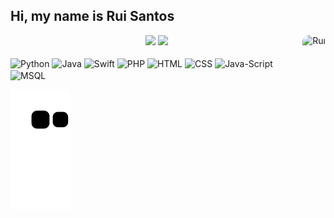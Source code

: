 ## Hi, my name is Rui Santos
<div align="center">
  <img height="180em" src="https://github-readme-stats.vercel.app/api?username=ruisantos04&show_icons=true&theme=dark&include_all_commits=true&count_private=true"/>
  <img height="180em" src="https://github-readme-stats.vercel.app/api/top-langs/?username=ruisantos04&layout=dark&langs_count=7&theme=dark"/>
  <img align="right" alt="Rui" height="200" style="border-radius:10px;" src="https://avatars.githubusercontent.com/u/65464169?v=4">
</div>
  

  
<div style="display: inline_block"><br>
  <img align="center" alt="Python" src="https://img.shields.io/badge/Python-14354C?style=for-the-badge&logo=python&logoColor=white">
  <img align="center" alt="Java" src="https://img.shields.io/badge/Java-ED8B00?style=for-the-badge&logo=java&logoColor=white">
  <img align="center" alt="Swift" src="https://img.shields.io/badge/Swift-FA7343?style=for-the-badge&logo=swift&logoColor=white">
  <img align="center" alt="PHP" src="https://img.shields.io/badge/PHP-777BB4?style=for-the-badge&logo=php&logoColor=white">
  <img align="center" alt="HTML" src="https://img.shields.io/badge/HTML5-E34F26?style=for-the-badge&logo=html5&logoColor=white">
  <img align="center" alt="CSS" src="https://img.shields.io/badge/CSS3-1572B6?style=for-the-badge&logo=css3&logoColor=white">
  <img align="center" alt="Java-Script" src="https://img.shields.io/badge/JavaScript-323330?style=for-the-badge&logo=javascript&logoColor=F7DF1E">
  <img align="center" alt="MSQL" src="https://img.shields.io/badge/MySQL-00000F?style=for-the-badge&logo=mysql&logoColor=white">
  
 
  
  ![Snake animation](https://github.com/rafaballerini/rafaballerini/blob/output/github-contribution-grid-snake.svg)
  
</div>
